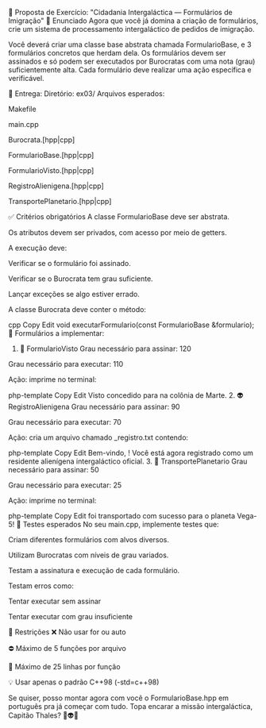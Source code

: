 🌌 Proposta de Exercício:
"Cidadania Intergaláctica — Formulários de Imigração"
📝 Enunciado
Agora que você já domina a criação de formulários, crie um sistema de processamento intergaláctico de pedidos de imigração.

Você deverá criar uma classe base abstrata chamada FormularioBase, e 3 formulários concretos que herdam dela.
Os formulários devem ser assinados e só podem ser executados por Burocratas com uma nota (grau) suficientemente alta.
Cada formulário deve realizar uma ação específica e verificável.

📁 Entrega:
Diretório: ex03/
Arquivos esperados:

Makefile

main.cpp

Burocrata.[hpp|cpp]

FormularioBase.[hpp|cpp]

FormularioVisto.[hpp|cpp]

RegistroAlienigena.[hpp|cpp]

TransportePlanetario.[hpp|cpp]

✅ Critérios obrigatórios
A classe FormularioBase deve ser abstrata.

Os atributos devem ser privados, com acesso por meio de getters.

A execução deve:

Verificar se o formulário foi assinado.

Verificar se o Burocrata tem grau suficiente.

Lançar exceções se algo estiver errado.

A classe Burocrata deve conter o método:

cpp
Copy
Edit
void executarFormulario(const FormularioBase &formulario);
📄 Formulários a implementar:
1. 🛂 FormularioVisto
Grau necessário para assinar: 120

Grau necessário para executar: 110

Ação: imprime no terminal:

php-template
Copy
Edit
Visto concedido para <alvo> na colônia de Marte.
2. 👽 RegistroAlienigena
Grau necessário para assinar: 90

Grau necessário para executar: 70

Ação: cria um arquivo chamado <alvo>_registro.txt contendo:

php-template
Copy
Edit
Bem-vindo, <alvo>!
Você está agora registrado como um residente alienígena intergaláctico oficial.
3. 🚀 TransportePlanetario
Grau necessário para assinar: 50

Grau necessário para executar: 25

Ação: imprime no terminal:

php-template
Copy
Edit
<alvo> foi transportado com sucesso para o planeta Vega-5!
🧪 Testes esperados
No seu main.cpp, implemente testes que:

Criam diferentes formulários com alvos diversos.

Utilizam Burocratas com níveis de grau variados.

Testam a assinatura e execução de cada formulário.

Testam erros como:

Tentar executar sem assinar

Tentar executar com grau insuficiente

🚫 Restrições
❌ Não usar for ou auto

⛔ Máximo de 5 funções por arquivo

📏 Máximo de 25 linhas por função

💡 Usar apenas o padrão C++98 (-std=c++98)

Se quiser, posso montar agora com você o FormularioBase.hpp em português pra já começar com tudo.
Topa encarar a missão intergaláctica, Capitão Thales? 🚀👽✨
